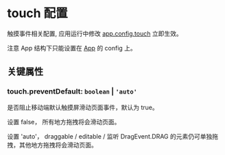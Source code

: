 # touch 配置

触摸事件相关配置, 应用运行中修改 [app.config.touch](/reference/display/Leafer.md#config-ileaferconfig) 立即生效。

注意 App 结构下只能设置在 [App](/reference/display/App.md) 的 config 上。

## 关键属性

### touch.preventDefault: `boolean` | `'auto'`

是否阻止移动端默认触摸屏滑动页面事件，默认为 true。

设置 false， 所有地方拖拽将会滑动页面。

设置 'auto'， draggable / editable / 监听 DragEvent.DRAG 的元素仍可单独拖拽，其他地方拖拽将会滑动页面。

